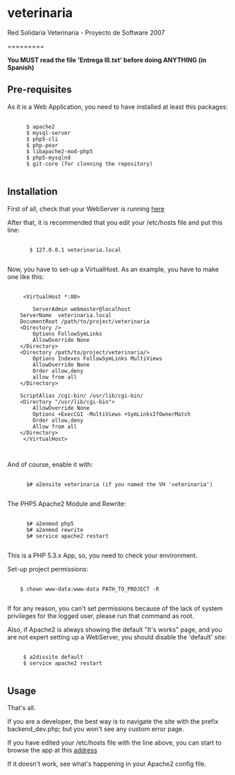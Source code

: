 veterinaria
=========

Red Solidaria Veterinaria - Proyecto de Software 2007

=========

<b>You MUST read the file 'Entrega III.txt' before doing ANYTHING (in Spanish)</b>


Pre-requisites
--------------

As it is a Web Application, you need to have installed at least this packages: 
<pre>
  <code>
      $ apache2
      $ mysql-server
      $ php5-cli
      $ php-pear
      $ libapache2-mod-php5
      $ php5-mysqlnd 
      $ git-core (for clonning the repository)
   </code>
</pre>
Installation
------------

First of all, check that your WebServer is running [here]

[here]: http://localhost

After that, it is recommended that you edit your /etc/hosts file and put this line: 
<pre>
  <code>
       $ 127.0.0.1 veterinaria.local
   </code>
</pre>

Now, you have to set-up a VirtualHost. As an example, you have to make one like this:
<pre>
  <code>
     &lt;VirtualHost *:80&gt;

      	ServerAdmin webmaster@localhost
	ServerName  veterinaria.local
	DocumentRoot /path/to/project/veterinaria
	&lt;Directory /&gt;
		Options FollowSymLinks
		AllowOverride None
	&lt;/Directory&gt;
	&lt;Directory /path/to/project/veterinaria/&gt;
		Options Indexes FollowSymLinks MultiViews
		AllowOverride None
		Order allow,deny
		allow from all
	&lt;/Directory&gt;

	ScriptAlias /cgi-bin/ /usr/lib/cgi-bin/
	&lt;Directory &quot;/usr/lib/cgi-bin&quot;&gt;
		AllowOverride None
		Options +ExecCGI -MultiViews +SymLinksIfOwnerMatch
		Order allow,deny
		Allow from all
	&lt;/Directory&gt;
     &lt;/VirtualHost&gt;

  </code>
</pre>

And of course, enable it with:
<pre>
  <code>
      $# a2ensite veterinaria (if you named the VH 'veterinaria')
  </code>
</pre>

The PHP5 Apache2 Module and Rewrite:
<pre>
  <code>
      $# a2enmod php5
      $# a2enmod rewrite
      $# service apache2 restart
  </code>
</pre>


This is a PHP 5.3.x App, so, you need to check your environment.

Set-up project permissions:
<pre>
  <code>
    $ chown www-data:www-data PATH_TO_PROJECT -R 
  </code>
</pre>

If for any reason, you can't set permissions because of the lack of system privileges for the logged user, 
please run that command as root.

Also, if Apache2 is always showing the default "It's works" page, and you are not expert setting up a WebServer, you should
disable the 'default' site:

<pre>
  <code>
     $ a2dissite default
     $ service apache2 restart
  </code>
</pre>
  
Usage
-----

That's all.

If you are a developer, the best way is to navigate the site with the prefix backend_dev.php; but you won't see any custom
error page.

If you have edited your /etc/hosts file with the line above, you can start to browse the app at this [address]

[address]: http://veterinaria.local

If it doesn't work, see what's happening in your Apache2 config file.
